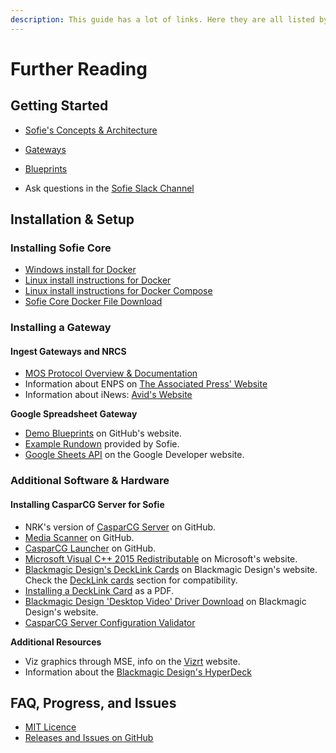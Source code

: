 ```yaml
---
description: This guide has a lot of links. Here they are all listed by section.
---
```


# Further Reading

## Getting Started

- [Sofie's Concepts & Architecture](concepts-and-architecture)
- [Gateways](concepts-and-architecture#gateways)
- [Blueprints](concepts-and-architecture#blueprints)

- Ask questions in the [Sofie Slack Channel](https://join.slack.com/t/sofietv/shared_invite/enQtNTk2Mzc3MTQ1NzAzLTJkZjMyMDg3OGM0YWU3MmU4YzBhZDAyZWI1YmJmNmRiYWQ1OTZjYTkzOTkzMTA2YTE1YjgxMmVkM2U1OGZlNWI)

## Installation & Setup

### Installing Sofie&nbsp;Core

- [Windows install for Docker](https://hub.docker.com/editions/community/docker-ce-desktop-windows)
- [Linux install instructions for Docker](https://docs.docker.com/install/linux/docker-ce/ubuntu/)
- [Linux install instructions for Docker Compose](https://www.digitalocean.com/community/tutorials/how-to-install-docker-compose-on-ubuntu-18-04)
- [Sofie&nbsp;Core Docker File Download](https://firebasestorage.googleapis.com/v0/b/gitbook-28427.appspot.com/o/assets%2F-LWRCgfY_-kYo9iX6UNy%2F-Lo5eWjgoVlRRDeFzLuO%2F-Lo5fLSSyM1eO6OXScew%2Fdocker-compose.yaml?alt=media&token=fc2fbe79-365c-4817-b270-e507c6a6e3c6)

### Installing a Gateway

#### Ingest Gateways and NRCS

- [MOS Protocol Overview & Documentation](http://mosprotocol.com/)
- Information about ENPS on [The Associated Press' Website](https://www.ap.org/enps/support)
- Information about iNews: [Avid's Website](https://www.avid.com/products/inews/how-to-buy)

**Google Spreadsheet Gateway**

- [Demo Blueprints](https://github.com/SuperFlyTV/sofie-demo-blueprints/releases) on GitHub's website.
- [Example Rundown](https://docs.google.com/spreadsheets/d/1iyegRv5MxYYtlVu8uEEMkBYXsLL-71PAMrNW0ZfWRUw/edit?usp=sharing) provided by Sofie.
- [Google Sheets API](https://console.developers.google.com/apis/library/sheets.googleapis.com?) on the Google Developer website.

### Additional Software & Hardware

#### Installing CasparCG&nbsp;Server for Sofie

- NRK's version of [CasparCG&nbsp;Server](https://github.com/nrkno/sofie-casparcg-server/releases) on GitHub.
- [Media Scanner](https://github.com/nrkno/sofie-casparcg-launcher/releases) on GitHub.
- [CasparCG Launcher](https://github.com/nrkno/sofie-casparcg-launcher) on GitHub.
- [Microsoft Visual C++ 2015 Redistributable](https://www.microsoft.com/en-us/download/details.aspx?id=52685) on Microsoft's website.
- [Blackmagic Design's DeckLink Cards](https://www.blackmagicdesign.com/products/decklink/models) on Blackmagic Design's website. Check the [DeckLink cards](installation/installing-connections-and-additional-hardware/casparcg-server-installation#decklink-cards) section for compatibility.
- [Installing a DeckLink Card](https://documents.blackmagicdesign.com/UserManuals/DesktopVideoManual.pdf) as a PDF.
- [Blackmagic Design 'Desktop Video' Driver Download](https://www.blackmagicdesign.com/support/family/capture-and-playback) on Blackmagic Design's website.
- [CasparCG&nbsp;Server Configuration Validator](https://casparcg.net/validator/)

**Additional Resources**

- Viz graphics through MSE, info on the [Vizrt](https://www.vizrt.com/) website.
- Information about the [Blackmagic Design's HyperDeck](https://www.blackmagicdesign.com/products/hyperdeckstudio)

## FAQ, Progress, and Issues

- [MIT Licence](https://opensource.org/licenses/MIT)
- [Releases and Issues on GitHub](https://github.com/nrkno/Sofie-TV-automation/issues?utf8=%E2%9C%93&q=is%3Aissue+label%3ARelease)
